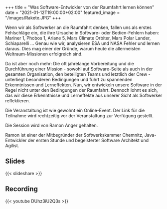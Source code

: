 +++
title = "Was Software-Entwickler von der Raumfahrt lernen können"
date = "2021-01-12T19:00:00+02:00"
featured_image = "/images/Rakete.JPG"
+++

Wenn wir als Softwerker an die Raumfahrt denken, fallen uns als erstes Fehlschläge ein, die ihre Ursache in Software- oder Bedien-Fehlern haben: Mariner 1, Phobos 1, Ariane 5, Mars Climate Orbiter, Mars Polar Lander, Schiaparelli ... Genau wie wir, analysieren ESA und NASA Fehler und lernen daraus. Dies mag einer der Gründe, warum heute die allermeisten Weltraum-Missionen erfolgreich sind.

Da ist aber noch mehr: Die oft jahrelange Vorbereitung und die Durchführung einer Mission - sowohl auf Software-Seite als auch in der gesamten Organisation, den beteiligten Teams und letztlich der Crew - unterliegt besonderen Bedingungen und führt zu spannenden Erkenntnissen und Lerneffekten.
Nun, wir entwickeln unsere Software in der Regel nicht unter den Bedingungen der Raumfahrt. Dennoch lohnt es sich, das wir diese Erkenntnisse und Lerneffekte aus unserer Sicht als Softwerker reflektieren.

Die Veranstaltung ist wie gewohnt ein Online-Event. Der Link für die Teilnahme wird rechtzeitig vor der Veranstaltung zur Verfügung gestellt.

Die Session wird von Ramon Anger gehalten.

Ramon ist einer der Mitbegründer der Softwerkskammer Chemnitz, Java-Entwickler der ersten Stunde und begeisterter Software Architekt und Agilist.

## Slides

{{< slideshare  >}}

## Recording

{{< youtube DUhz3iU2Q3s >}}
